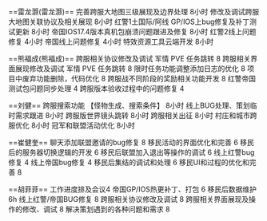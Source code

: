 

==雷龙灏(雷龙灏)==
完善跨服大地图三级展现及边界处理 8小时
修改及调试跨服大地图关联协议及相关展现 8小时
红警1土国际/阿线 GP/IOS上bug修复及补丁测试更新 8小时
帝国IOS17.4版本真机包崩溃问题跟进及修复  8小时
红警2线上问题修复 4小时
帝国线上问题修复 4小时
特效资源工具云端开发 8小时

==熊福成(熊福成)==
跨服相关协议修改及调试 军情 PVE  任务跳转    8
跨服相关界面展现修改及调试  军情  PVE  任务跳转  8
限时任务功能调整添加日志的优化                    8
项目中废弃功能删除，代码优化                        8
跨服战不同阶段的奖励相关功能开发                 8
红警帝国测试包问题同步处理                 4
跨服版本验收过程中的问题修复         4

==刘健==
跨服搜索功能 【怪物生成、搜索条件】  8小时
线上BUG处理、策划临时需求跟进 8小时
跨服版世界镜头跳转  8小时 
跨服相关出征 8小时
村庄和城市跨服优化 8小时
冠军和联盟活动优化 8小时

==崔健奎==
聊天添加联盟邀请的bug修复  8
移民活动的界面优化和完善 6
移民后的服务器切换逻辑的开发 6
移民后联盟加入退出等操作的调试 6
线上红警bug修复 4
线上帝国bug修复 4
移民后集结的调试和处理 6
移民UI和过程的优化和完善 8

==胡菲菲==
工作进度排及会议4
帝国GP/IOS热更补丁、打包 6
移民后数据维护 6h
线上红警/帝国BUG修复 8
跨服相关协议修改及调试 8 
跨服相关界面展现及操作的修改、调试 8
解决策划遇到的各种问题和需求 8
